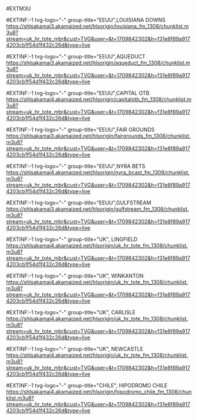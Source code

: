 #EXTM3U

#EXTINF:-1 tvg-logo="-" group-title="EEUU",LOUISIANA DOWNS
https://shlsakamai3.akamaized.net/hlsorigin/louisiana_fm_1308/chunklist.m3u8?stream=uk_hr_tote_mbr&cust=TVG&user=&t=1709842302&h=f31e8f89a9174203cb1f54d1f432c26d&type=live

#EXTINF:-1 tvg-logo="-" group-title="EEUU",AQUEDUCT
https://shlsakamai3.akamaized.net/hlsorigin/aqueduct_fm_1308/chunklist.m3u8?stream=uk_hr_tote_mbr&cust=TVG&user=&t=1709842302&h=f31e8f89a9174203cb1f54d1f432c26d&type=live

#EXTINF:-1 tvg-logo="-" group-title="EEUU",CAPITAL OTB
https://shlsakamai4.akamaized.net/hlsorigin/capitalotb_fm_1308/chunklist.m3u8?stream=uk_hr_tote_mbr&cust=TVG&user=&t=1709842302&h=f31e8f89a9174203cb1f54d1f432c26d&type=live

#EXTINF:-1 tvg-logo="-" group-title="EEUU",FAIR GROUNDS
https://shlsakamai3.akamaized.net/hlsorigin/fairgrounds_fm_1308/chunklist.m3u8?stream=uk_hr_tote_mbr&cust=TVG&user=&t=1709842302&h=f31e8f89a9174203cb1f54d1f432c26d&type=live

#EXTINF:-1 tvg-logo="-" group-title="EEUU",NYRA BETS
https://shlsakamai4.akamaized.net/hlsorigin/nyra_bcast_fm_1308/chunklist.m3u8?stream=uk_hr_tote_mbr&cust=TVG&user=&t=1709842302&h=f31e8f89a9174203cb1f54d1f432c26d&type=live

#EXTINF:-1 tvg-logo="-" group-title="EEUU",GULFSTREAM
https://shlsakamai3.akamaized.net/hlsorigin/gulfstream_fm_1308/chunklist.m3u8?stream=uk_hr_tote_mbr&cust=TVG&user=&t=1709842302&h=f31e8f89a9174203cb1f54d1f432c26d&type=live










#EXTINF:-1 tvg-logo="-" group-title="UK", LINGFIELD
https://shlsakamai4.akamaized.net/hlsorigin/uk_hr_tote_fm_1308/chunklist.m3u8?stream=uk_hr_tote_mbr&cust=TVG&user=&t=1709842302&h=f31e8f89a9174203cb1f54d1f432c26d&type=live

#EXTINF:-1 tvg-logo="-" group-title="UK", WINKANTON
https://shlsakamai4.akamaized.net/hlsorigin/uk_hr_tote_fm_1308/chunklist.m3u8?stream=uk_hr_tote_mbr&cust=TVG&user=&t=1709842302&h=f31e8f89a9174203cb1f54d1f432c26d&type=live

#EXTINF:-1 tvg-logo="-" group-title="UK", CARLISLE
https://shlsakamai4.akamaized.net/hlsorigin/uk_hr_tote_fm_1308/chunklist.m3u8?stream=uk_hr_tote_mbr&cust=TVG&user=&t=1709842302&h=f31e8f89a9174203cb1f54d1f432c26d&type=live

#EXTINF:-1 tvg-logo="-" group-title="UK", NEWCASTLE
https://shlsakamai4.akamaized.net/hlsorigin/uk_hr_tote_fm_1308/chunklist.m3u8?stream=uk_hr_tote_mbr&cust=TVG&user=&t=1709842302&h=f31e8f89a9174203cb1f54d1f432c26d&type=live




#EXTINF:-1 tvg-logo="-" group-title="CHILE", HIPODROMO CHILE
https://shlsakamai4.akamaized.net/hlsorigin/hipodromo_chile_fm_1308/chunklist.m3u8?stream=uk_hr_tote_mbr&cust=TVG&user=&t=1709842302&h=f31e8f89a9174203cb1f54d1f432c26d&type=live



